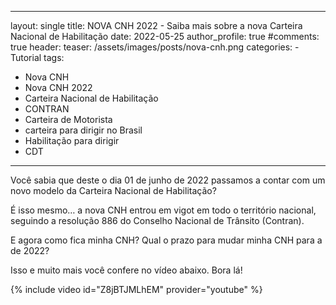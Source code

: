 ---
layout: single
title: NOVA CNH 2022 - Saiba mais sobre a nova Carteira Nacional de Habilitação
date: 2022-05-25
author_profile: true
#comments: true
header:
  teaser: /assets/images/posts/nova-cnh.png
categories:
    - Tutorial
tags:
  - Nova CNH
  - Nova CNH 2022
  - Carteira Nacional de Habilitação
  - CONTRAN
  - Carteira de Motorista
  - carteira para dirigir no Brasil
  - Habilitação para dirigir
  - CDT

  --- 

Você sabia que deste o dia 01 de junho de 2022 passamos a contar com um novo modelo da Carteira Nacional de Habilitação? 

É isso mesmo… a nova CNH entrou em vigot em todo o território nacional, seguindo a resolução 886 do Conselho Nacional de Trânsito (Contran). 

E agora como fica minha CNH? Qual o prazo para mudar minha CNH para a de 2022? 

Isso e muito mais você confere no vídeo abaixo. Bora lá!

{% include video id="Z8jBTJMLhEM" provider="youtube" %} 